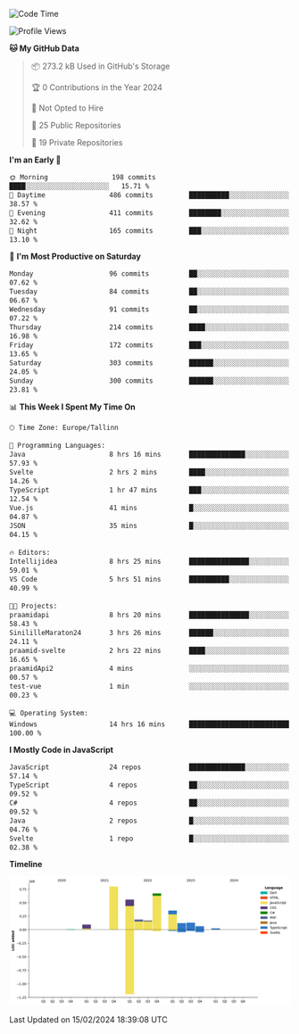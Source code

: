 <!--START_SECTION:waka-->
![Code Time](http://img.shields.io/badge/Code%20Time-640%20hrs%2047%20mins-blue)

![Profile Views](http://img.shields.io/badge/Profile%20Views-0-blue)

**🐱 My GitHub Data** 

> 📦 273.2 kB Used in GitHub's Storage 
 > 
> 🏆 0 Contributions in the Year 2024
 > 
> 🚫 Not Opted to Hire
 > 
> 📜 25 Public Repositories 
 > 
> 🔑 19 Private Repositories 
 > 
**I'm an Early 🐤** 

```text
🌞 Morning                198 commits         ████░░░░░░░░░░░░░░░░░░░░░   15.71 % 
🌆 Daytime                486 commits         ██████████░░░░░░░░░░░░░░░   38.57 % 
🌃 Evening                411 commits         ████████░░░░░░░░░░░░░░░░░   32.62 % 
🌙 Night                  165 commits         ███░░░░░░░░░░░░░░░░░░░░░░   13.10 % 
```
📅 **I'm Most Productive on Saturday** 

```text
Monday                   96 commits          ██░░░░░░░░░░░░░░░░░░░░░░░   07.62 % 
Tuesday                  84 commits          ██░░░░░░░░░░░░░░░░░░░░░░░   06.67 % 
Wednesday                91 commits          ██░░░░░░░░░░░░░░░░░░░░░░░   07.22 % 
Thursday                 214 commits         ████░░░░░░░░░░░░░░░░░░░░░   16.98 % 
Friday                   172 commits         ███░░░░░░░░░░░░░░░░░░░░░░   13.65 % 
Saturday                 303 commits         ██████░░░░░░░░░░░░░░░░░░░   24.05 % 
Sunday                   300 commits         ██████░░░░░░░░░░░░░░░░░░░   23.81 % 
```


📊 **This Week I Spent My Time On** 

```text
🕑︎ Time Zone: Europe/Tallinn

💬 Programming Languages: 
Java                     8 hrs 16 mins       ██████████████░░░░░░░░░░░   57.93 % 
Svelte                   2 hrs 2 mins        ████░░░░░░░░░░░░░░░░░░░░░   14.26 % 
TypeScript               1 hr 47 mins        ███░░░░░░░░░░░░░░░░░░░░░░   12.54 % 
Vue.js                   41 mins             █░░░░░░░░░░░░░░░░░░░░░░░░   04.87 % 
JSON                     35 mins             █░░░░░░░░░░░░░░░░░░░░░░░░   04.15 % 

🔥 Editors: 
Intellijidea             8 hrs 25 mins       ███████████████░░░░░░░░░░   59.01 % 
VS Code                  5 hrs 51 mins       ██████████░░░░░░░░░░░░░░░   40.99 % 

🐱‍💻 Projects: 
praamidapi               8 hrs 20 mins       ███████████████░░░░░░░░░░   58.43 % 
SinililleMaraton24       3 hrs 26 mins       ██████░░░░░░░░░░░░░░░░░░░   24.11 % 
praamid-svelte           2 hrs 22 mins       ████░░░░░░░░░░░░░░░░░░░░░   16.65 % 
praamidApi2              4 mins              ░░░░░░░░░░░░░░░░░░░░░░░░░   00.57 % 
test-vue                 1 min               ░░░░░░░░░░░░░░░░░░░░░░░░░   00.23 % 

💻 Operating System: 
Windows                  14 hrs 16 mins      █████████████████████████   100.00 % 
```

**I Mostly Code in JavaScript** 

```text
JavaScript               24 repos            ██████████████░░░░░░░░░░░   57.14 % 
TypeScript               4 repos             ██░░░░░░░░░░░░░░░░░░░░░░░   09.52 % 
C#                       4 repos             ██░░░░░░░░░░░░░░░░░░░░░░░   09.52 % 
Java                     2 repos             █░░░░░░░░░░░░░░░░░░░░░░░░   04.76 % 
Svelte                   1 repo              █░░░░░░░░░░░░░░░░░░░░░░░░   02.38 % 
```



**Timeline**

![Lines of Code chart](https://raw.githubusercontent.com/Piilu/Piilu/main/assets/bar_graph.png)


 Last Updated on 15/02/2024 18:39:08 UTC
<!--END_SECTION:waka-->
